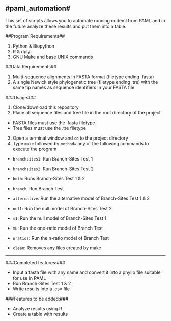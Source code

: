 #paml_automation#
---

This set of scripts allows you to automate running codeml from PAML and in the future analyze these results and put them into a table.

##Program Requirements##

1. Python & Biopython
3. R & dplyr
4. GNU Make and base UNIX commands

##Data Requirements##

1. Multi-sequence alignments in FASTA format (filetype ending .fasta)
2. A single Newick style phylogenetic tree (filetype ending .tre) with the same tip names as sequence identifiers in your FASTA file

###Usage###

1. Clone/download this repository
2. Place all sequence files and tree file in the root directory of the project
  * FASTA files must use the .fasta filetype
  * Tree files must use the .tre filetype
3. Open a terminal window and `cd` to the project directory
4. Type `make` followed by `method=` any of the following commands to execute the program
  * `branchsites1`: Run Branch-Sites Test 1
  * `branchsites2`: Run Branch-Sites Test 2
  * `both`: Runs Branch-Sites Test 1 & 2
  * `branch`: Run Branch Test

  * `alternative`: Run the alternative model of Branch-Sites Test 1 & 2
  * `null`: Run the null model of Branch-Sites Test 2
  * `m1`: Run the null model of Branch-Sites Test 1
  * `m0`: Run the one-ratio model of Branch Test
  * `nratios`: Run the n-ratio model of Branch Test

  * `clean`: Removes any files created by make

---

###Completed features:###

* Input a fasta file with any name and convert it into a phylip file suitable for use in PAML
* Run Branch-Sites Test 1 & 2
* Write results into a .csv file

###Features to be added:###

* Analyze results using R
* Create a table with results
